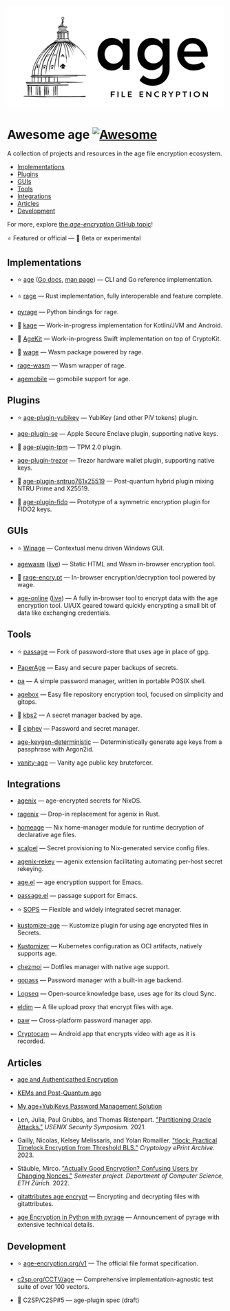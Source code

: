 <p align="center">
    <picture>
        <source media="(prefers-color-scheme: dark)" srcset="https://github.com/FiloSottile/age/blob/main/logo/logo_white.svg">
        <source media="(prefers-color-scheme: light)" srcset="https://github.com/FiloSottile/age/blob/main/logo/logo.svg">
        <img alt="The age logo, an wireframe of St. Peters dome in Rome, with the text: age, file encryption" width="600" src="https://github.com/FiloSottile/age/blob/main/logo/logo.svg">
    </picture>
</p>

# Awesome age [![Awesome](https://awesome.re/badge.svg)](https://awesome.re)

A collection of projects and resources in the age file encryption ecosystem.

* [Implementations](#implementations)
* [Plugins](#plugins)
* [GUIs](#guis)
* [Tools](#tools)
* [Integrations](#integrations)
* [Articles](#articles)
* [Development](#development)

For more, explore [the *age-encryption* GitHub topic](https://github.com/topics/age-encryption)!

⭐️ Featured or official — 🧪 Beta or experimental

## Implementations

* ⭐️ [age](https://filippo.io/age) ([Go docs](https://pkg.go.dev/filippo.io/age), [man page](https://filippo.io/age/age.1)) — CLI and Go reference implementation.

* ⭐️ [rage](https://str4d.xyz/rage) — Rust implementation, fully interoperable and feature complete.

* [pyrage](https://github.com/woodruffw/pyrage) — Python bindings for rage.

* 🧪 [kage](https://github.com/android-password-store/kage) — Work-in-progress implementation for Kotlin/JVM and Android.

* 🧪 [AgeKit](https://github.com/jamesog/AgeKit) — Work-in-progress Swift implementation on top of CryptoKit.

* 🧪 [wage](https://github.com/str4d/wage) — Wasm package powered by rage.

* [rage-wasm](https://github.com/kanru/rage-wasm) — Wasm wrapper of rage.

* [agemobile](https://github.com/MarinX/agemobile) — gomobile support for age.

## Plugins

* ⭐️ [age-plugin-yubikey](https://github.com/str4d/age-plugin-yubikey) — YubiKey (and other PIV tokens) plugin.

* [age-plugin-se](https://github.com/remko/age-plugin-se) — Apple Secure Enclave plugin, supporting native keys.

* 🧪 [age-plugin-tpm](https://github.com/Foxboron/age-plugin-tpm) — TPM 2.0 plugin.

* [age-plugin-trezor](https://github.com/romanz/trezor-agent/blob/master/doc/README-age.md) — Trezor hardware wallet plugin, supporting native keys.

* 🧪 [age-plugin-sntrup761x25519](https://github.com/keisentraut/age-plugin-sntrup761x25519) — Post-quantum hybrid plugin mixing NTRU Prime and X25519.

* 🧪 [age-plugin-fido](https://github.com/riastradh/age-plugin-fido) — Prototype of a symmetric encryption plugin for FIDO2 keys.

## GUIs

* ⭐️ [Winage](https://winage.spiegl.dev/) — Contextual menu driven Windows GUI.

* [agewasm](https://github.com/MarinX/agewasm) ([live](https://age-wasm.ey.r.appspot.com/)) — Static HTML and Wasm in-browser encryption tool.

* 🧪 [rage-encry.pt](https://rage-encry.pt/) — In-browser encryption/decryption tool powered by wage.

* [age-online](https://github.com/nkcmr/age-online) ([live](https://age-online.com/)) — A fully in-browser tool to encrypt data with the age encryption tool.  UI/UX geared toward quickly encrypting a small bit of data like exchanging credentials.


## Tools

* ⭐️ [passage](https://github.com/FiloSottile/passage) — Fork of password-store that uses age in place of gpg.

* [PaperAge](https://github.com/matiaskorhonen/paper-age) — Easy and secure paper backups of secrets.

* [pa](https://github.com/biox/pa) — A simple password manager, written in portable POSIX shell.

* [agebox](https://github.com/slok/agebox) — Easy file repository encryption tool, focused on simplicity and gitops.

* 🧪 [kbs2](https://github.com/woodruffw/kbs2) — A secret manager backed by age.

* 🧪 [ciphey](https://www.nickzana.dev/projects/ciphey/) — Password and secret manager.

* [age-keygen-deterministic](https://github.com/keisentraut/age-keygen-deterministic) — Deterministically generate age keys from a passphrase with Argon2id.

* [vanity-age](https://github.com/seaofmars/vanity-age) — Vanity age public key bruteforcer.

## Integrations

* [agenix](https://github.com/ryantm/agenix) — age-encrypted secrets for NixOS.

* [ragenix](https://github.com/yaxitech/ragenix) — Drop-in replacement for agenix in Rust.

* [homeage](https://github.com/jordanisaacs/homeage) — Nix home-manager module for runtime decryption of declarative age files.

* [scalpel](https://github.com/polygon/scalpel) — Secret provisioning to Nix-generated service config files.

* [agenix-rekey](https://github.com/oddlama/agenix-rekey) — agenix extension facilitating automating per-host secret rekeying.

* [age.el](https://github.com/anticomputer/age.el) — age encryption support for Emacs.

* [passage.el](https://github.com/anticomputer/passage.el) — passage support for Emacs.

* ⭐️ [SOPS](https://github.com/mozilla/sops#encrypting-using-age) — Flexible and widely integrated secret manager.

* [kustomize-age](https://github.com/jmhodges/kustomize-age) — Kustomize plugin for using age encrypted files in Secrets.

* [Kustomizer](https://kustomizer.dev/guides/artifacts-encryption/) — Kubernetes configuration as OCI artifacts, natively supports age.

* [chezmoi](https://www.chezmoi.io/user-guide/encryption/age/) — Dotfiles manager with native age support.

* [gopass](https://github.com/gopasspw/gopass/blob/master/docs/backends/age.md) — Password manager with a built-in age backend.

* [Logseq](https://web.archive.org/web/20230422154136/https://twitter.com/logseq/status/1587905208667230209) — Open-source knowledge base, uses age for its cloud Sync.

* [eldim](https://github.com/daknob/eldim) — A file upload proxy that encrypt files with age.

* [paw](https://github.com/lucor/paw) — Cross-platform password manager app.

* [Cryptocam](https://cryptocam.gitlab.io/) — Android app that encrypts video with age as it is recorded.

## Articles

* [age and Authenticathed Encryption](https://words.filippo.io/dispatches/age-authentication/)

* [KEMs and Post-Quantum age](https://words.filippo.io/dispatches/post-quantum-age/)

* [My age+YubiKeys Password Management Solution](https://words.filippo.io/dispatches/passage/)

* Len, Julia, Paul Grubbs, and Thomas Ristenpart. ["Partitioning Oracle Attacks."](https://eprint.iacr.org/2020/1491) *USENIX Security Symposium.* 2021.

* Gailly, Nicolas, Kelsey Melissaris, and Yolan Romailler. ["tlock: Practical Timelock Encryption from Threshold BLS."](https://eprint.iacr.org/2023/189) *Cryptology ePrint Archive.* 2023.

* Stäuble, Mirco. ["Actually Good Encryption? Confusing Users by Changing Nonces."](https://ethz.ch/content/dam/ethz/special-interest/infk/inst-infsec/appliedcrypto/education/theses/project_MircoStauble.pdf) *Semester project. Department of Computer Science, ETH Zürich.* 2022.

* [gitattributes age encrypt](https://seankhliao.com/blog/12020-09-24-gitattributes-age-encrypt/) — Encrypting and decrypting files with gitattributes.

* [age Encryption in Python with pyrage](https://blog.yossarian.net/2022/07/25/age-encryption-in-python-with-pyrage) — Announcement of pyrage with extensive technical details.

## Development

* ⭐️ [age-encryption.org/v1](https://age-encryption.org/v1) — The official file format specification.

* [c2sp.org/CCTV/age](https://c2sp.org/CCTV/age) — Comprehensive implementation-agnostic test suite of over 100 vectors.

* 🧪 C2SP/C2SP#5 — age-plugin spec (draft)
